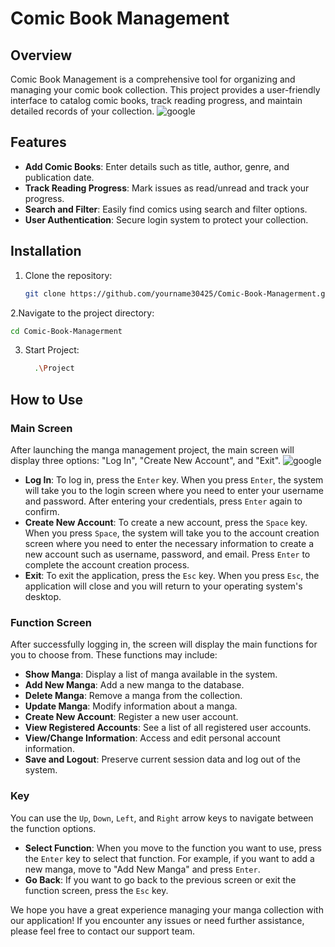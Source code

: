 # Comic Book Management

## Overview
Comic Book Management is a comprehensive tool for organizing and managing your comic book collection. This project provides a user-friendly interface to catalog comic books, track reading progress, and maintain detailed records of your collection.
![google](https://bmeelearning.wordpress.com/wp-content/uploads/2024/03/d80550a1-552e-4a35-a02b-cd8de996c21a.jpg)

## Features
- **Add Comic Books**: Enter details such as title, author, genre, and publication date.
- **Track Reading Progress**: Mark issues as read/unread and track your progress.
- **Search and Filter**: Easily find comics using search and filter options.
- **User Authentication**: Secure login system to protect your collection.

## Installation
1. Clone the repository:
   ``` bash
   git clone https://github.com/yourname30425/Comic-Book-Managerment.git
   ```
2.Navigate to the project directory:
   ``` bash
  cd Comic-Book-Managerment
   ```
3. Start Project:
   ``` bash
     .\Project
   ```
   
## How to Use

### Main Screen

After launching the manga management project, the main screen will display three options: "Log In", "Create New Account", and "Exit".
![google](https://bmeelearning.wordpress.com/wp-content/uploads/2024/04/92a00845-8f4a-4901-83a7-ec0897db98f8.jpg)
- **Log In**: To log in, press the `Enter` key. When you press `Enter`, the system will take you to the login screen where you need to enter your username and password. After entering your credentials, press `Enter` again to confirm.
- **Create New Account**: To create a new account, press the `Space` key. When you press `Space`, the system will take you to the account creation screen where you need to enter the necessary information to create a new account such as username, password, and email. Press `Enter` to complete the account creation process.
- **Exit**: To exit the application, press the `Esc` key. When you press `Esc`, the application will close and you will return to your operating system's desktop.

### Function Screen

After successfully logging in, the screen will display the main functions for you to choose from. These functions may include:
- **Show Manga**: Display a list of manga available in the system.
- **Add New Manga**: Add a new manga to the database.
- **Delete Manga**: Remove a manga from the collection.
- **Update Manga**: Modify information about a manga.
- **Create New Account**: Register a new user account.
- **View Registered Accounts**: See a list of all registered user accounts.
- **View/Change Information**: Access and edit personal account information.
- **Save and Logout**: Preserve current session data and log out of the system.

### Key
  
You can use the `Up`, `Down`, `Left`, and `Right` arrow keys to navigate between the function options.

- **Select Function**: When you move to the function you want to use, press the `Enter` key to select that function. For example, if you want to add a new manga, move to "Add New Manga" and press `Enter`.
- **Go Back**: If you want to go back to the previous screen or exit the function screen, press the `Esc` key.

We hope you have a great experience managing your manga collection with our application! If you encounter any issues or need further assistance, please feel free to contact our support team.



